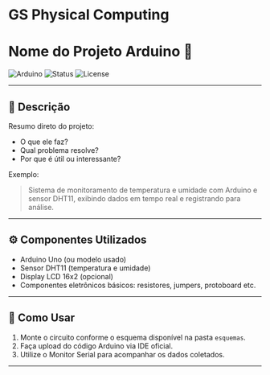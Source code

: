 # GS Physical Computing

# Nome do Projeto Arduino 🚀

![Arduino](https://img.shields.io/badge/Platform-Arduino-blue?style=flat&logo=arduino)
![Status](https://img.shields.io/badge/Status-Em%20Desenvolvimento-yellow)
![License](https://img.shields.io/badge/License-MIT-green)

---

## 📌 Descrição

Resumo direto do projeto:  
- O que ele faz?  
- Qual problema resolve?  
- Por que é útil ou interessante?  

Exemplo:  
> Sistema de monitoramento de temperatura e umidade com Arduino e sensor DHT11, exibindo dados em tempo real e registrando para análise.

---

## ⚙️ Componentes Utilizados

- Arduino Uno (ou modelo usado)  
- Sensor DHT11 (temperatura e umidade)  
- Display LCD 16x2 (opcional)  
- Componentes eletrônicos básicos: resistores, jumpers, protoboard etc.

---

## 🔧 Como Usar

1. Monte o circuito conforme o esquema disponível na pasta `esquemas`.  
2. Faça upload do código Arduino via IDE oficial.  
3. Utilize o Monitor Serial para acompanhar os dados coletados.

---


